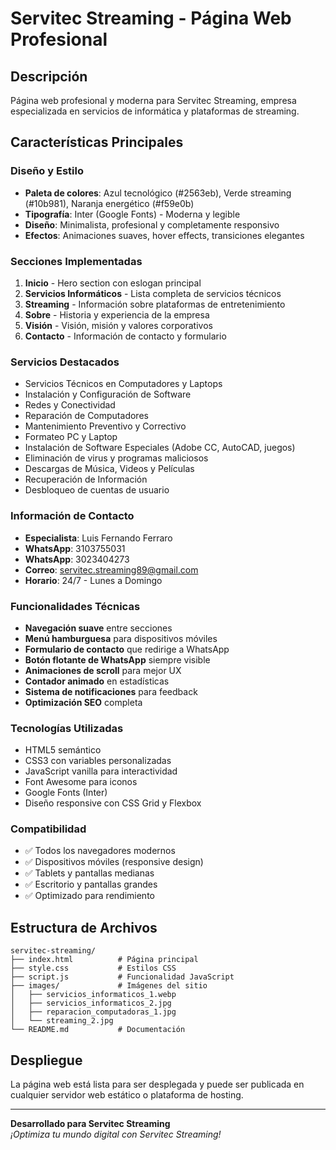 # Servitec Streaming - Página Web Profesional

## Descripción
Página web profesional y moderna para Servitec Streaming, empresa especializada en servicios de informática y plataformas de streaming.

## Características Principales

### Diseño y Estilo
- **Paleta de colores**: Azul tecnológico (#2563eb), Verde streaming (#10b981), Naranja energético (#f59e0b)
- **Tipografía**: Inter (Google Fonts) - Moderna y legible
- **Diseño**: Minimalista, profesional y completamente responsivo
- **Efectos**: Animaciones suaves, hover effects, transiciones elegantes

### Secciones Implementadas
1. **Inicio** - Hero section con eslogan principal
2. **Servicios Informáticos** - Lista completa de servicios técnicos
3. **Streaming** - Información sobre plataformas de entretenimiento
4. **Sobre** - Historia y experiencia de la empresa
5. **Visión** - Visión, misión y valores corporativos
6. **Contacto** - Información de contacto y formulario

### Servicios Destacados
- Servicios Técnicos en Computadores y Laptops
- Instalación y Configuración de Software
- Redes y Conectividad
- Reparación de Computadores
- Mantenimiento Preventivo y Correctivo
- Formateo PC y Laptop
- Instalación de Software Especiales (Adobe CC, AutoCAD, juegos)
- Eliminación de virus y programas maliciosos
- Descargas de Música, Videos y Películas
- Recuperación de Información
- Desbloqueo de cuentas de usuario

### Información de Contacto
- **Especialista**: Luis Fernando Ferraro
- **WhatsApp**: 3103755031
- **WhatsApp**: 3023404273
- **Correo**: servitec.streaming89@gmail.com
- **Horario**: 24/7 - Lunes a Domingo

### Funcionalidades Técnicas
- **Navegación suave** entre secciones
- **Menú hamburguesa** para dispositivos móviles
- **Formulario de contacto** que redirige a WhatsApp
- **Botón flotante de WhatsApp** siempre visible
- **Animaciones de scroll** para mejor UX
- **Contador animado** en estadísticas
- **Sistema de notificaciones** para feedback
- **Optimización SEO** completa

### Tecnologías Utilizadas
- HTML5 semántico
- CSS3 con variables personalizadas
- JavaScript vanilla para interactividad
- Font Awesome para iconos
- Google Fonts (Inter)
- Diseño responsive con CSS Grid y Flexbox

### Compatibilidad
- ✅ Todos los navegadores modernos
- ✅ Dispositivos móviles (responsive design)
- ✅ Tablets y pantallas medianas
- ✅ Escritorio y pantallas grandes
- ✅ Optimizado para rendimiento

## Estructura de Archivos
```
servitec-streaming/
├── index.html          # Página principal
├── style.css           # Estilos CSS
├── script.js           # Funcionalidad JavaScript
├── images/             # Imágenes del sitio
│   ├── servicios_informaticos_1.webp
│   ├── servicios_informaticos_2.jpg
│   ├── reparacion_computadoras_1.jpg
│   └── streaming_2.jpg
└── README.md           # Documentación
```

## Despliegue
La página web está lista para ser desplegada y puede ser publicada en cualquier servidor web estático o plataforma de hosting.

---
**Desarrollado para Servitec Streaming**  
*¡Optimiza tu mundo digital con Servitec Streaming!*

